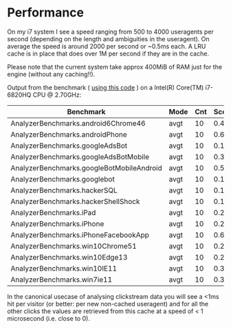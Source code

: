 Performance
===========
On my i7 system I see a speed ranging from 500 to 4000 useragents per second (depending on the length and ambiguities in the useragent).
On average the speed is around 2000 per second or ~0.5ms each.
A LRU cache is in place that does over 1M per second if they are in the cache.

Please note that the current system take approx 400MiB of RAM just for the engine (without any caching!!).

Output from the benchmark ( [using this code](https://github.com/nielsbasjes/yauaa/blob/master/benchmarks/src/main/java/nl/basjes/parse/useragent/benchmarks/AnalyzerBenchmarks.java) ) on a Intel(R) Core(TM) i7-6820HQ CPU @ 2.70GHz:

| Benchmark                                 | Mode | Cnt | Score |   | Error | Units |
| ---                                       | ---  | --- | ---  | --- | ---  | ---   |
| AnalyzerBenchmarks.android6Chrome46       | avgt |  10 | 0.499 | ± | 0.016 | ms/op |
| AnalyzerBenchmarks.androidPhone           | avgt |  10 | 0.653 | ± | 0.011 | ms/op |
| AnalyzerBenchmarks.googleAdsBot           | avgt |  10 | 0.135 | ± | 0.001 | ms/op |
| AnalyzerBenchmarks.googleAdsBotMobile     | avgt |  10 | 0.321 | ± | 0.002 | ms/op |
| AnalyzerBenchmarks.googleBotMobileAndroid | avgt |  10 | 0.526 | ± | 0.003 | ms/op |
| AnalyzerBenchmarks.googlebot              | avgt |  10 | 0.180 | ± | 0.005 | ms/op |
| AnalyzerBenchmarks.hackerSQL              | avgt |  10 | 0.116 | ± | 0.001 | ms/op |
| AnalyzerBenchmarks.hackerShellShock       | avgt |  10 | 0.108 | ± | 0.002 | ms/op |
| AnalyzerBenchmarks.iPad                   | avgt |  10 | 0.277 | ± | 0.001 | ms/op |
| AnalyzerBenchmarks.iPhone                 | avgt |  10 | 0.286 | ± | 0.002 | ms/op |
| AnalyzerBenchmarks.iPhoneFacebookApp      | avgt |  10 | 0.650 | ± | 0.003 | ms/op |
| AnalyzerBenchmarks.win10Chrome51          | avgt |  10 | 0.247 | ± | 0.002 | ms/op |
| AnalyzerBenchmarks.win10Edge13            | avgt |  10 | 0.263 | ± | 0.008 | ms/op |
| AnalyzerBenchmarks.win10IE11              | avgt |  10 | 0.310 | ± | 0.005 | ms/op |
| AnalyzerBenchmarks.win7ie11               | avgt |  10 | 0.301 | ± | 0.003 | ms/op |

In the canonical usecase of analysing clickstream data you will see a <1ms hit per visitor (or better: per new non-cached useragent)
and for all the other clicks the values are retrieved from this cache at a speed of < 1 microsecond (i.e. close to 0).
